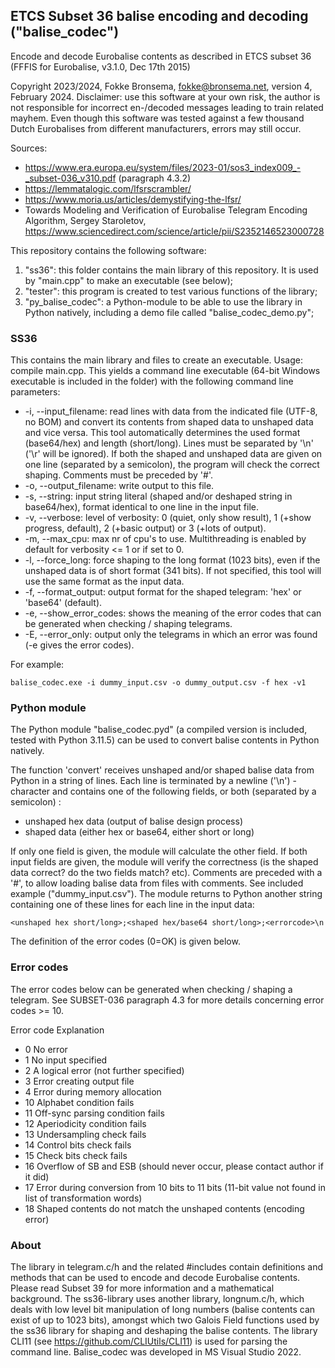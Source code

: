 ## ETCS Subset 36 balise encoding and decoding ("balise_codec")

Encode and decode Eurobalise contents as described in ETCS subset 36 (FFFIS for Eurobalise, v3.1.0, Dec 17th 2015)

Copyright 2023/2024, Fokke Bronsema, fokke@bronsema.net, version 4, February 2024.
Disclaimer: use this software at your own risk, the author is not responsible for incorrect en-/decoded messages leading to train related mayhem. Even though this software was tested against a few thousand Dutch Eurobalises from different manufacturers, errors may still occur.

Sources:
- https://www.era.europa.eu/system/files/2023-01/sos3_index009_-_subset-036_v310.pdf (paragraph 4.3.2)
- https://lemmatalogic.com/lfsrscrambler/
- https://www.moria.us/articles/demystifying-the-lfsr/
- Towards Modeling and Verification of Eurobalise Telegram Encoding Algorithm, Sergey Staroletov, https://www.sciencedirect.com/science/article/pii/S2352146523000728

This repository contains the following software:
1. "ss36": this folder contains the main library of this repository. It is used by "main.cpp" to make an executable (see below);
2. "tester": this program is created to test various functions of the library;
3. "py_balise_codec": a Python-module to be able to use the library in Python natively, including a demo file called "balise_codec_demo.py";

### SS36
This contains the main library and files to create an executable.
Usage: compile main.cpp. This yields a command line executable (64-bit Windows executable is included in the folder) with the following command line parameters:

- -i, --input_filename: read lines with data from the indicated file (UTF-8, no BOM) and convert its contents from shaped data to unshaped data and vice versa. This tool automatically determines the used format (base64/hex) and length (short/long). Lines must be separated by '\n' ('\r' will be ignored). If both the shaped and unshaped data are given on one line (separated by a semicolon), the program will check the correct shaping. Comments must be preceded by '#'.
- -o, --output_filename: write output to this file.
- -s, --string: input string literal (shaped and/or deshaped string in base64/hex), format identical to one line in the input file.
- -v, --verbose: level of verbosity: 0 (quiet, only show result), 1 (+show progress, default), 2 (+basic output) or 3 (+lots of output).
- -m, --max_cpu: max nr of cpu's to use. Multithreading is enabled by default for verbosity <= 1 or if set to 0.
- -l, --force_long: force shaping to the long format (1023 bits), even if the unshaped data is of short format (341 bits). If not specified, this tool will use the same format as the input data.
- -f, --format_output: output format for the shaped telegram: 'hex' or 'base64' (default).
- -e, --show_error_codes: shows the meaning of the error codes that can be generated when checking / shaping telegrams.
- -E, --error_only: output only the telegrams in which an error was found (-e gives the error codes).

For example: 

    balise_codec.exe -i dummy_input.csv -o dummy_output.csv -f hex -v1

### Python module
The Python module "balise_codec.pyd" (a compiled version is included, tested with Python 3.11.5) can be used to convert balise contents in Python natively.

The function 'convert' receives unshaped and/or shaped balise data from Python in a string of lines. Each line is terminated by a newline ('\n') - character and contains one of the following fields, or both (separated by a semicolon) :
- unshaped hex data (output of balise design process)
- shaped data (either hex or base64, either short or long)

If only one field is given, the module will calculate the other field. If both input fields are given, the module will verify the correctness (is the shaped data correct? do the two fields match? etc). Comments are preceded with a '#', to allow loading balise data from files with comments. See included example ("dummy_input.csv"). The module returns to Python another string containing one of these lines for each line in the input data:

    <unshaped hex short/long>;<shaped hex/base64 short/long>;<errorcode>\n

The definition of the error codes (0=OK) is given below.

### Error codes

The error codes below can be generated when checking / shaping a telegram. See SUBSET-036 paragraph 4.3 for more details concerning error codes >= 10.

Error code Explanation
- 0 No error
- 1 No input specified
- 2 A logical error (not further specified)
- 3 Error creating output file
- 4 Error during memory allocation
- 10 Alphabet condition fails
- 11 Off-sync parsing condition fails
- 12 Aperiodicity condition fails
- 13 Undersampling check fails
- 14 Control bits check fails
- 15 Check bits check fails
- 16 Overflow of SB and ESB (should never occur, please contact author if it did)
- 17 Error during conversion from 10 bits to 11 bits (11-bit value not found in list of transformation words)
- 18 Shaped contents do not match the unshaped contents (encoding error)

### About
The library in telegram.c/h and the related #includes contain definitions and methods that can be used to encode and decode Eurobalise contents. Please read Subset 39 for more information and a mathematical background. The ss36-library uses another library, longnum.c/h, which deals with low level bit manipulation of long numbers (balise contents can exist of up to 1023 bits), amongst which two Galois Field functions used by the ss36 library for shaping and deshaping the balise contents. The library CLI11 (see https://github.com/CLIUtils/CLI11) is used for parsing the command line. Balise_codec was developed in MS Visual Studio 2022.
